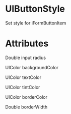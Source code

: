 # UIButtonStyle

Set style for iFormButtonItem

# Attributes

Double input radius

UIColor backgroundColor

UIColor textColor

UIColor tintColor

UIColor borderColor

Double borderWidth